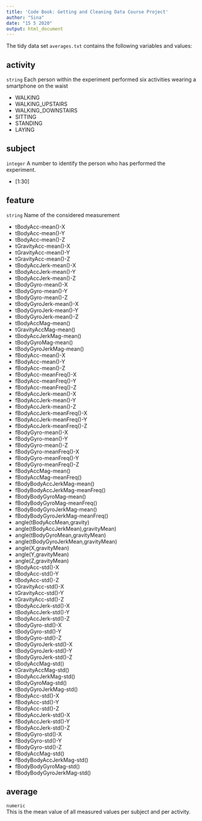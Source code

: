 ```yaml
---
title: 'Code Book: Getting and Cleaning Data Course Project'
author: "Sina"
date: "15 5 2020"
output: html_document
---
```


The tidy data set `averages.txt` contains the following variables and values:

## activity
`string`
Each person within the experiment performed six activities wearing a smartphone on the waist
* WALKING
* WALKING_UPSTAIRS
* WALKING_DOWNSTAIRS
* SITTING
* STANDING
* LAYING

## subject
`integer`
A number to identify the person who has performed the experiment.
* [1:30]

## feature
`string`
Name of the considered measurement
* tBodyAcc-mean()-X
* tBodyAcc-mean()-Y
* tBodyAcc-mean()-Z
* tGravityAcc-mean()-X
* tGravityAcc-mean()-Y
* tGravityAcc-mean()-Z
* tBodyAccJerk-mean()-X
* tBodyAccJerk-mean()-Y
* tBodyAccJerk-mean()-Z
* tBodyGyro-mean()-X
* tBodyGyro-mean()-Y
* tBodyGyro-mean()-Z
* tBodyGyroJerk-mean()-X
* tBodyGyroJerk-mean()-Y
* tBodyGyroJerk-mean()-Z
* tBodyAccMag-mean()
* tGravityAccMag-mean()
* tBodyAccJerkMag-mean()
* tBodyGyroMag-mean()
* tBodyGyroJerkMag-mean()
* fBodyAcc-mean()-X
* fBodyAcc-mean()-Y
* fBodyAcc-mean()-Z
* fBodyAcc-meanFreq()-X
* fBodyAcc-meanFreq()-Y
* fBodyAcc-meanFreq()-Z
* fBodyAccJerk-mean()-X
* fBodyAccJerk-mean()-Y
* fBodyAccJerk-mean()-Z
* fBodyAccJerk-meanFreq()-X
* fBodyAccJerk-meanFreq()-Y
* fBodyAccJerk-meanFreq()-Z
* fBodyGyro-mean()-X
* fBodyGyro-mean()-Y
* fBodyGyro-mean()-Z
* fBodyGyro-meanFreq()-X
* fBodyGyro-meanFreq()-Y
* fBodyGyro-meanFreq()-Z
* fBodyAccMag-mean()
* fBodyAccMag-meanFreq()
* fBodyBodyAccJerkMag-mean()
* fBodyBodyAccJerkMag-meanFreq()
* fBodyBodyGyroMag-mean()
* fBodyBodyGyroMag-meanFreq()
* fBodyBodyGyroJerkMag-mean()
* fBodyBodyGyroJerkMag-meanFreq()
* angle(tBodyAccMean,gravity)
* angle(tBodyAccJerkMean),gravityMean)
* angle(tBodyGyroMean,gravityMean)
* angle(tBodyGyroJerkMean,gravityMean)
* angle(X,gravityMean)
* angle(Y,gravityMean)
* angle(Z,gravityMean)
* tBodyAcc-std()-X
* tBodyAcc-std()-Y
* tBodyAcc-std()-Z
* tGravityAcc-std()-X
* tGravityAcc-std()-Y
* tGravityAcc-std()-Z
* tBodyAccJerk-std()-X
* tBodyAccJerk-std()-Y
* tBodyAccJerk-std()-Z
* tBodyGyro-std()-X
* tBodyGyro-std()-Y
* tBodyGyro-std()-Z
* tBodyGyroJerk-std()-X
* tBodyGyroJerk-std()-Y
* tBodyGyroJerk-std()-Z
* tBodyAccMag-std()
* tGravityAccMag-std()
* tBodyAccJerkMag-std()
* tBodyGyroMag-std()
* tBodyGyroJerkMag-std()
* fBodyAcc-std()-X
* fBodyAcc-std()-Y
* fBodyAcc-std()-Z
* fBodyAccJerk-std()-X
* fBodyAccJerk-std()-Y
* fBodyAccJerk-std()-Z
* fBodyGyro-std()-X
* fBodyGyro-std()-Y
* fBodyGyro-std()-Z
* fBodyAccMag-std()
* fBodyBodyAccJerkMag-std()
* fBodyBodyGyroMag-std()
* fBodyBodyGyroJerkMag-std()

## average
`numeric`  
This is the mean value of all measured values per subject and per activity.